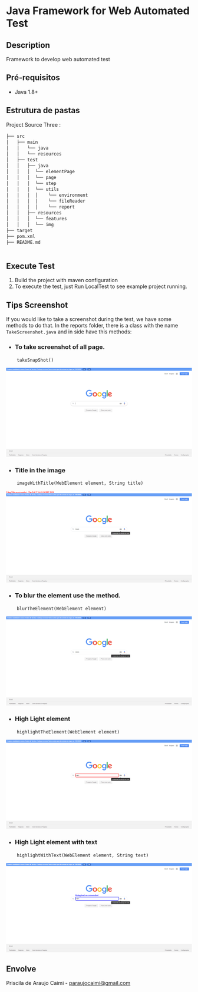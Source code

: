 # Java Framework for Web Automated Test 

## Description

Framework to develop web automated test

## Pré-requisitos

- Java 1.8+

## Estrutura de pastas 

Project Source Three :
```
├── src
│   ├── main
│   │   └── java
│   │   └── resources
│   ├── test
│   │   ├── java
│   │   │  └── elementPage
│   │   │  └── page
│   │   │  └── step
│   │   │  └── utils
│   │   │  │    └── environment
│   │   │  │    └── fileReader
│   │   │  │    └── report
│   │   ├── resources
│   │   │  └── features
│   │   │  └── img
├── target
├── pom.xml
├── README.md


```

## Execute Test

1. Build the project with maven configuration 
2. To execute the test, just Run LocalTest to see example project running.

## Tips Screenshot

If you would like to take a screenshot during the test, we have some methods to do that. In the reports folder, there is a class with the name ```TakeScreenshot.java``` and in side have this methods: 

- ### To take screenshot of all page. 
```
    takeSnapShot() 
```
![fullscreenshot](src\test\resources\readme\fullscreenshot.png)

- ### Title in the image
```
    imageWithTitle(WebElement element, String title)
```
![title](src\test\resources\readme\title.png)

- ### To blur the element use the method. 
```
    blurTheElement(WebElement element)
```
![blur](src\test\resources\readme\blur.png)

- ### High Light element 
```
    highlightTheElement(WebElement element)
```
![highlith](src\test\resources\readme\highlith.png)

- ### High Light element with text
```
    highlightWithText(WebElement element, String text)
```
![highlithwithtext](src/test/resources/readme/highlithwithtext.png)


## Envolve

Priscila de Araujo Caimi - paraujocaimi@gmail.com


